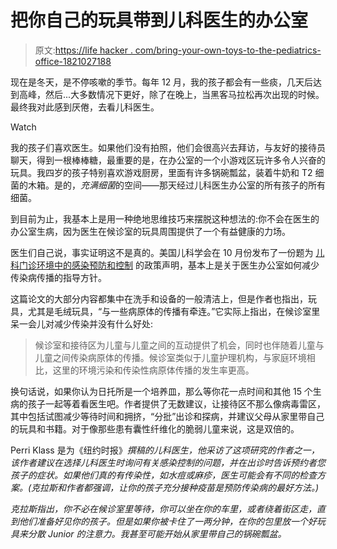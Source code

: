 # 把你自己的玩具带到儿科医生的办公室

> 原文:[https://life hacker . com/bring-your-own-toys-to-the-pediatrics-office-1821027188](https://lifehacker.com/bring-your-own-toys-to-the-pediatricians-office-1821027188)

现在是冬天，是不停咳嗽的季节。每年 12 月，我的孩子都会有一些痰，几天后达到高峰，然后...大多数情况下更好，除了在晚上，当黑客马拉松再次出现的时候。最终我对此感到厌倦，去看儿科医生。

Watch

我的孩子们喜欢医生。如果他们没有拍照，他们会很高兴去拜访，与友好的接待员聊天，得到一根棒棒糖，最重要的是，在办公室的一个小游戏区玩许多令人兴奋的玩具。我四岁的孩子特别喜欢游戏厨房，里面有许多锅碗瓢盆，装着牛奶和 T2 细菌的木箱。是的，*充满细菌*的空间——那天经过儿科医生办公室的所有孩子的所有细菌。

到目前为止，我基本上是用一种绝地思维技巧来摆脱这种想法的:你不会在医生的办公室生病，因为医生在候诊室的玩具周围提供了一个有益健康的力场。

医生们自己说，事实证明这不是真的。美国儿科学会在 10 月份发布了一份题为 [儿科门诊环境中的感染预防和控制](http://pediatrics.aappublications.org/content/early/2017/10/19/peds.2017-2857) 的政策声明，基本上是关于医生办公室如何减少传染病传播的指导方针。

这篇论文的大部分内容都集中在洗手和设备的一般清洁上，但是作者也指出，玩具，尤其是毛绒玩具，“与一些病原体的传播有牵连。”它实际上指出，在候诊室里呆一会儿对减少传染并没有什么好处:

> 候诊室和接待区为儿童与儿童之间的互动提供了机会，同时也伴随着儿童与儿童之间传染病原体的传播。候诊室类似于儿童护理机构，与家庭环境相比，这里的环境污染和传染性病原体传播的发生率更高。

换句话说，如果你认为日托所是一个培养皿，那么等你花一点时间和其他 15 个生病的孩子一起等着看医生吧。作者提供了无数建议，让接待区不那么像病毒雷区，其中包括试图减少等待时间和拥挤，“分批”出诊和探病，并建议父母从家里带自己的玩具和书籍。对于像那些患有囊性纤维化的脆弱儿童来说，这是双倍的。

Perri Klass 是为《纽约时报》[](https://www.nytimes.com/2017/10/23/well/family/pediatricians-new-germ-control-advice-bring-your-own-toys.html?rref=collection%2Fcolumn%2FThe%20Checkup)*撰稿的儿科医生，他采访了这项研究的作者之一，该作者建议在选择儿科医生时询问有关感染控制的问题，并在出诊时告诉预约者您孩子的症状。如果他们真的有传染性，如水痘或麻疹，医生可能会有不同的检查方案。(克拉斯和作者都强调，让你的孩子充分接种疫苗是预防传染病的最好方法。)*

*克拉斯指出，你不必在候诊室里等待，你可以坐在你的车里，或者绕着街区走，直到他们准备好见你的孩子。但是如果你被卡住了一两分钟，在你的包里放一个好玩具来分散 Junior 的注意力。我甚至可能开始从家里带自己的锅碗瓢盆。*